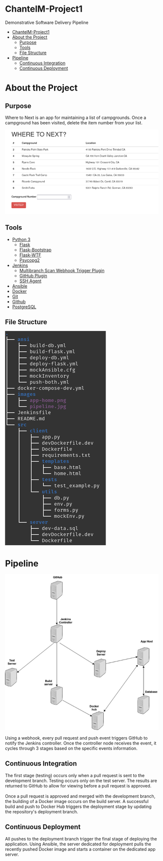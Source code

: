 # ChantelM-Project1
Demonstrative Software Delivery Pipeline

- [ChantelM-Project1](#chantelm-project1)
- [About the Project](#about-the-project)
  - [Purpose](#purpose)
  - [Tools](#tools)
  - [File Structure](#file-structure)
- [Pipeline](#pipeline)
  - [Continuous Integration](#continuous-integration)
  - [Continuous Deployment](#continuous-deployment)

# About the Project

## Purpose

Where to Next is an app for maintaining a list of campgrounds. Once a campground has been visited, delete the item number from your list.

![image of web app](images/app-home.png)

## Tools
- [Python 3](https://www.python.org/downloads/)
  - [Flask](https://flask.palletsprojects.com/en/2.1.x/)
  - [Flask-Bootstrap](https://pythonhosted.org/Flask-Bootstrap/)
  - [Flask-WTF](https://flask-wtf.readthedocs.io/en/1.0.x/)
  - [Psycopg2](https://www.psycopg.org/docs/)
- [Jenkins](https://www.jenkins.io/)
  - [Multibranch Scan Webhook Trigger Plugin](https://plugins.jenkins.io/multibranch-scan-webhook-trigger/)
  - [GitHub Plugin](https://plugins.jenkins.io/github/)
  - [SSH Agent](https://plugins.jenkins.io/ssh-agent/)
- [Ansible](https://www.ansible.com/)
- [Docker](https://www.docker.com/)
- [Git](https://git-scm.com/doc)
- [Github](https://github.com/)
- [PostgreSQL](https://www.postgresql.org/)

## File Structure

![image of project file structure](images/file-structure.png)

# Pipeline

![image of pipeline](images/pipeline.jpg)

Using a webhook, every pull request and push event triggers GitHub to notify the Jenkins controller. Once the controller node receives the event, it cycles through 3 stages based on the specific events information.

## Continuous Integration

The first stage (testing) occurs only when a pull request is sent to the development branch. Testing occurs only on the test server. The results are returned to GitHub to allow for viewing before a pull request is approved. <br>
<br>
Once a pull request is approved and merged with the development branch, the building of a Docker image occurs on the build server. A successful build and push to Docker Hub triggers the deployment stage by updating the repository's deployment branch.

## Continuous Deployment

All pushes to the deployment branch trigger the final stage of deploying the application. Using Ansible, the server dedicated for deployment pulls the recently pushed Docker image and starts a container on the dedicated app server.
